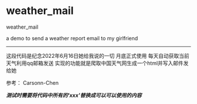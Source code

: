 # weather_mail
weather_mail

a demo to send a weather report email to my girlfriend

------
这段代码是纪念2022年6月16日她给我说的一切
月底正式使用
每天自动获取当前天气利用qq邮箱发送
实现的功能就是爬取中国天气网生成一个html并写入邮件发给她

参考：
Carsonn-Chen

***测试时需要将代码中所有的'xxx'替换成可以可以使用的内容***
